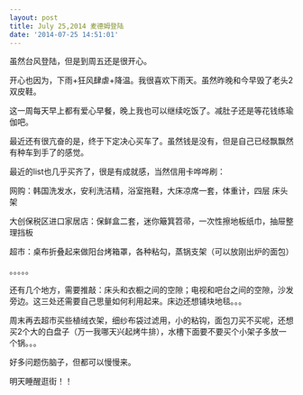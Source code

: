 ```yaml
---
layout: post
title: July 25,2014 麦德姆登陆
date: '2014-07-25 14:51:01'
---
```



虽然台风登陆，但是到周五还是很开心。

开心也因为，下雨+狂风肆虐+降温。我很喜欢下雨天。虽然昨晚和今早毁了老头2双皮鞋。

这一周每天早上都有爱心早餐，晚上我也可以继续吃饭了。减肚子还是等花钱练瑜伽吧。

最近还有很亢奋的是，终于下定决心买车了。虽然钱是没有，但是自己已经飘飘然有种车到手了的感觉。

最近的list也几乎买齐了，很是有成就感，当然信用卡哗哗刷：

网购：韩国洗发水，安利洗洁精，浴室拖鞋，大床凉席一套，体重计，四层 床头架

大创保税区进口家居店：保鲜盒二套，迷你簸箕笤帚，一次性擦地板纸巾，抽屉整理挡板

超市：桌布折叠起来做阳台烤箱罩，各种粘勾，蒸锅支架（可以放刚出炉的面包）

。。。。。

还有几个地方，需要推敲：床头和衣橱之间的空隙；电视和吧台之间的空隙，沙发旁边。这三处还需要自己思量如何利用起来。床边还想铺块地毯。。。

周末再去超市买些植绒衣架，细纱布袋过滤用，小的粘钩，面包刀买不买呢，还想买2个大的白盘子（万一我哪天兴起烤牛排），水槽下面要不要买个小架子多放一个锅。。。

好多问题伤脑子，但都可以慢慢来。

明天睡醒逛街！！


